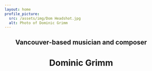 ```yaml
---
layout: home
profile_picture:
  src: /assets/img/Dom Headshot.jpg
  alt: Photo of Dominic Grimm
---
```

<center>
<h2 class>
Vancouver-based musician and composer 
</h2>
<h1 class>
Dominic Grimm </h1>
</center>
